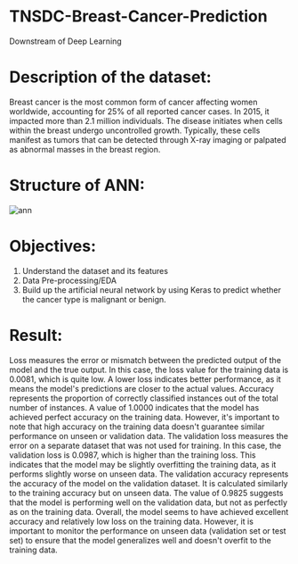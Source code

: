 # TNSDC-Breast-Cancer-Prediction
Downstream of Deep Learning


# Description of the dataset:
Breast cancer is the most common form of cancer affecting women worldwide, accounting for 25% of all reported cancer cases. In 2015, it impacted more than 2.1 million individuals. The disease initiates when cells within the breast undergo uncontrolled growth. Typically, these cells manifest as tumors that can be detected through X-ray imaging or palpated as abnormal masses in the breast region.

# Structure of ANN:
![ann](https://github.com/maulikt04/Breast-cancer-prediction-using-Artificial-Neural-Network-by-Keras/assets/123557248/151f14eb-742a-4f12-afa1-1496c74b4492)





# Objectives:
1. Understand the dataset and its features
2. Data Pre-processing/EDA
3. Build up the artificial neural network by using Keras to predict whether the cancer type is malignant or benign.


# Result:
Loss measures the error or mismatch between the predicted output of the model and the true output. In this case, the loss value for the training data is 0.0081, which is quite low. A lower loss indicates better performance, as it means the model's predictions are closer to the actual values. Accuracy represents the proportion of correctly classified instances out of the total number of instances. A value of 1.0000 indicates that the model has achieved perfect accuracy on the training data. However, it's important to note that high accuracy on the training data doesn't guarantee similar performance on unseen or validation data. The validation loss measures the error on a separate dataset that was not used for training. In this case, the validation loss is 0.0987, which is higher than the training loss. This indicates that the model may be slightly overfitting the training data, as it performs slightly worse on unseen data. The validation accuracy represents the accuracy of the model on the validation dataset. It is calculated similarly to the training accuracy but on unseen data. The value of 0.9825 suggests that the model is performing well on the validation data, but not as perfectly as on the training data. Overall, the model seems to have achieved excellent accuracy and relatively low loss on the training data. However, it is important to monitor the performance on unseen data (validation set or test set) to ensure that the model generalizes well and doesn't overfit to the training data.

